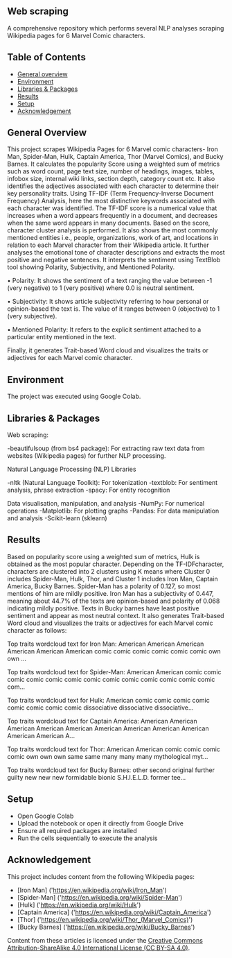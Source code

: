 ## Web scraping

A comprehensive repository which performs several NLP analyses scraping Wikipedia pages for 6 Marvel Comic characters.

## Table of Contents

* [General overview](#general-overview)
* [Environment](#environment)
* [Libraries & Packages](#libraries-&-packages)
* [Results](#results)
* [Setup](#setup)
* [Acknowledgement](#acknowledgement)

## General Overview

This project scrapes Wikipedia Pages for 6 Marvel comic characters- Iron Man, Spider-Man, Hulk, Captain America, Thor (Marvel Comics), and Bucky Barnes. It calculates the popularity Score using a weighted sum of metrics such as word count, page text size, number of headings, images, tables, infobox size, internal wiki links, section depth, category count etc. It also identifies the adjectives associated with each character to determine their key personality traits. Using TF-IDF (Term Frequency-Inverse Document Frequency) Analysis, here the most distinctive keywords associated with each character was identified. The TF-IDF score is a numerical value that increases when a word appears frequently in a document, and decreases when the same word appears in many documents. Based on the score, character cluster analysis is performed. It also shows the most commonly mentioned entities i.e., people, organizations, work of art, and locations in relation to each Marvel character from their Wikipedia article. It further analyses the emotional tone of character descriptions and extracts the most positive and negative sentences. It interprets the sentiment using TextBlob tool showing Polarity, Subjectivity, and Mentioned Polarity.

•	Polarity: It shows the sentiment of a text ranging the value between -1 (very negative) to 1 (very positive) where 0.0 is neutral sentiment.

•	Subjectivity: It shows article subjectivity referring to how personal or opinion-based the text is. The value of it ranges between 0 (objective) to 1 (very subjective).

•	Mentioned Polarity: It refers to the explicit sentiment attached to a particular entity mentioned in the text.

Finally, it generates Trait-based Word cloud and visualizes the traits or adjectives for each Marvel comic character.

## Environment

The project was executed using Google Colab.

## Libraries & Packages 

Web scraping: 

-beautifulsoup (from bs4 package): For extracting raw text data from websites (Wikipedia pages) for further NLP processing.

Natural Language Processing (NLP) Libraries

-nltk (Natural Language Toolkit): For tokenization
-textblob: For sentiment analysis, phrase extraction
-spacy: For entity recognition

Data visualisation, manipulation, and analysis
-NumPy: For numerical operations
-Matplotlib: For plotting graphs
-Pandas: For data manipulation and analysis
-Scikit-learn (sklearn)
  

## Results

Based on popularity score using a weighted sum of metrics, Hulk is obtained as the most popular character. Depending on the TF-IDFcharacter, characters are clustered into 2 clusters using K means where Cluster 0 includes Spider-Man, Hulk, Thor, and Cluster 1 includes Iron Man, Captain America, Bucky Barnes. 
Spider-Man has a polarity of 0.127, so most mentions of him are mildly positive. Iron Man has a subjectivity of 0.447, meaning about 44.7% of the texts are opinion-based and polarity of 0.068 indicating mildly positive. Texts in Bucky barnes have least positive sentiment and appear as most neutral context.
It also generates Trait-based Word cloud and visualizes the traits or adjectives for each Marvel comic character as follows:

Top traits wordcloud text for Iron Man: American American American American American American  comic comic comic comic comic comic  own own ...

Top traits wordcloud text for Spider-Man: American American  comic comic comic comic comic comic comic comic comic comic comic comic comic com...

Top traits wordcloud text for Hulk: American  comic comic comic comic comic comic comic comic  dissociative dissociative dissociative...

Top traits wordcloud text for Captain America: American American American American American American American American American American American A...

Top traits wordcloud text for Thor: American American  comic comic comic comic  own own own  same same  many many many  mythological myt...

Top traits wordcloud text for Bucky Barnes: other  second  original  further  guilty  new new new  formidable  bionic  S.H.I.E.L.D.  former  tee...


## Setup

* Open Google Colab
* Upload the notebook or open it directly from Google Drive
* Ensure all required packages are installed
* Run the cells sequentially to execute the analysis

## Acknowledgement

This project includes content from the following Wikipedia pages:

- [Iron Man] ('https://en.wikipedia.org/wiki/Iron_Man')
- [Spider-Man] ('https://en.wikipedia.org/wiki/Spider-Man')
- [Hulk] ('https://en.wikipedia.org/wiki/Hulk')
- [Captain America] ('https://en.wikipedia.org/wiki/Captain_America')
- [Thor] ('https://en.wikipedia.org/wiki/Thor_(Marvel_Comics)')
- [Bucky Barnes] ('https://en.wikipedia.org/wiki/Bucky_Barnes')

Content from these articles is licensed under the [Creative Commons Attribution-ShareAlike 4.0 International License (CC BY-SA 4.0)](https://creativecommons.org/licenses/by-sa/4.0/).










